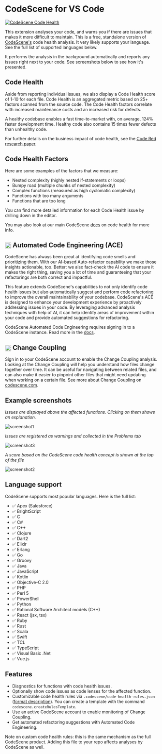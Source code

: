 # CodeScene for VS Code
[![CodeScene Code Health](https://codescene.io/projects/36131/status-badges/code-health)](https://codescene.io/projects/36131)

This extension analyses your code, and warns you if there are issues that makes it more difficult to maintain. This is a free, standalone version of [CodeScene's](http://www.codescene.com) code health analysis. It very likely supports your language. See the full list of supported languages below.

It performs the analysis in the background automatically and reports any issues right next to your code. See screenshots below to see how it's presented.

## Code Health
Aside from reporting individual issues, we also display a Code Health score of 1-10 for each file. Code Health is an aggregated metric based on 25+ factors scanned from the source code. The Code Health factors correlate with increased maintenance costs and an increased risk for defects.

A healthy codebase enables a fast time-to-market with, on average, 124% faster development time. Healthy code also contains 15 times fewer defects than unhealthy code.

For further details on the business impact of code health, see the [Code Red research paper](https://arxiv.org/abs/2203.04374).

## Code Health Factors

Here are some examples of the factors that we measure:

- Nested complexity (highly nested if-statements or loops)
- Bumpy road (multiple chunks of nested complexity)
- Complex functions (measured as high cyclomatic complexity)
- Functions with too many arguments
- Functions that are too long

You can find more detailed information for each Code Health issue by drilling down in the editor.

You may also look at our main CodeScene [docs](https://codescene.io/docs/guides/technical/code-health.html) on code health for more info.

## <img src="assets/cs-logo-small.png" align="center" title="Requires signing in to CodeScene" width="20"/> Automated Code Engineering (ACE) 

CodeScene has always been great at identifying code smells and prioritizing them. With our AI-based Auto-refactor capability we make those insights actionable, too. Better: we also fact-check the AI code to ensure it makes the right thing, saving you a lot of time and guaranteeing that your refactorings are both correct and impactful.

This feature extends CodeScene's capabilities to not only identify code health issues but also automatically suggest and perform code refactoring to improve the overall maintainability of your codebase. CodeScene's ACE is designed to enhance your development experience by proactively addressing issues in your code. By leveraging advanced analysis techniques with help of AI, it can help identify areas of improvement within your code and provide automated suggestions for refactoring.

CodeScene Automated Code Engineering requires signing in to a CodeScene instance. Read more in the [docs](https://codescene.io/docs/auto-refactor/index.html).



## <img src="assets/cs-logo-small.png" align="center" title="Requires signing in to CodeScene" width="20"/> Change Coupling

Sign in to your CodeScene account to enable the Change Coupling analysis. Looking at the Change Coupling will help you understand how files change together over time. It can be useful for navigating between related files, and can also make it easier to pinpoint other files that might need updating when working on a certain file. See more about Change Coupling on [codescene.com](https://codescene.com/ide-extension).

## Example screenshots

*Issues are displayed above the affected functions. Clicking on them shows an explanation.*

![screenshot1](screenshots/screenshot1.png)

*Issues are registered as warnings and collected in the Problems tab*

![screenshot3](screenshots/screenshot3.png)

*A score based on the CodeScene code health concept is shown at the top of the file*

![screenshot2](screenshots/screenshot2.png)

## Language support

CodeScene supports most popular languages. Here is the full list:

- ✅ Apex (Salesforce)
- ✅ BrightScript
- ✅ C
- ✅ C#
- ✅ C++
- ✅ Clojure
- ✅ Dart2
- ✅ Elixir
- ✅ Erlang
- ✅ Go
- ✅ Groovy
- ✅ Java
- ✅ JavaScript
- ✅ Kotlin
- ✅ Objective-C 2.0
- ✅ PHP
- ✅ Perl 5
- ✅ PowerShell
- ✅ Python
- ✅ Rational Software Architect models (C++)
- ✅ React (jsx, tsx)
- ✅ Ruby
- ✅ Rust
- ✅ Scala
- ✅ Swift
- ✅ TCL
- ✅ TypeScript
- ✅ Visual Basic .Net
- ✅ Vue.js

## Features

- Diagnostics for functions with code health issues.
- Optionally show code issues as code lenses for the affected function.
- Customizable code health rules via `.codescene/code-health-rules.json` ([format description](https://codescene.io/docs/guides/technical/code-health.html#advanced-override-the-low-level-code-health-thresholds)). You can create a template with the command `codescene.createRulesTemplate`.
- Use an active CodeScene account to enable monitoring of Change Coupling.
- Get automated refactoring suggestions with Automated Code Engineering.

Note on custom code health rules: this is the same mechanism as the full CodeScene product.
Adding this file to your repo affects analyses by CodeScene as well.
